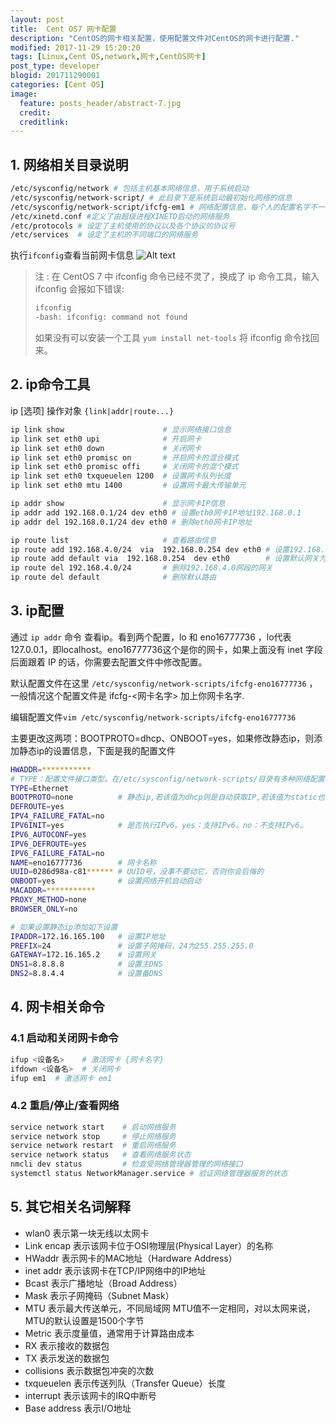 ```yaml
---
layout: post
title:  Cent OS7 网卡配置
description: "CentOS的网卡相关配置，使用配置文件对CentOS的网卡进行配置."
modified: 2017-11-29 15:20:20
tags: [Linux,Cent OS,network,网卡,CentOS网卡]
post_type: developer
blogid: 201711290001
categories: [Cent OS]
image:
  feature: posts_header/abstract-7.jpg
  credit:
  creditlink:
---
```


## 1. 网络相关目录说明

```bash
/etc/sysconfig/network # 包括主机基本网络信息，用于系统启动
/etc/sysconfig/network-script/ # 此目录下是系统启动最初始化网络的信息
/etc/sysconfig/network-script/ifcfg-em1 # 网络配置信息，每个人的配置名字不一样通过命令查看
/etc/xinetd.conf #定义了由超级进程XINETD启动的网络服务
/etc/protocols # 设定了主机使用的协议以及各个协议的协议号
/etc/services  # 设定了主机的不同端口的网络服务
```

执行`ifconfig`查看当前网卡信息
![Alt text](http://image.lingfeng.me/images/content/centos_network_2017-11-29_00001.jpg)

> 注 : 在 CentOS 7 中 ifconfig 命令已经不灵了，换成了 ip 命令工具，输入 ifconfig 会报如下错误:
>
> ```bash
> ifconfig
> -bash: ifconfig: command not found
> ```
>
> 如果没有可以安装一个工具 `yum install net-tools` 将 ifconfig 命令找回来。

## 2. ip命令工具

ip [选项] 操作对象 `{link|addr|route...}`

```bash
ip link show                      # 显示网络接口信息
ip link set eth0 upi              # 开启网卡
ip link set eth0 down             # 关闭网卡
ip link set eth0 promisc on       # 开启网卡的混合模式
ip link set eth0 promisc offi     # 关闭网卡的混个模式
ip link set eth0 txqueuelen 1200  # 设置网卡队列长度
ip link set eth0 mtu 1400         # 设置网卡最大传输单元

ip addr show                      # 显示网卡IP信息
ip addr add 192.168.0.1/24 dev eth0 # 设置eth0网卡IP地址192.168.0.1
ip addr del 192.168.0.1/24 dev eth0 # 删除eth0网卡IP地址

ip route list                     # 查看路由信息
ip route add 192.168.4.0/24  via  192.168.0.254 dev eth0 # 设置192.168.4.0网段的网关为192.168.0.254,数据走eth0接口
ip route add default via  192.168.0.254  dev eth0        # 设置默认网关为192.168.0.254
ip route del 192.168.4.0/24       # 删除192.168.4.0网段的网关
ip route del default              # 删除默认路由
```

## 3. ip配置

通过 `ip addr` 命令 查看ip。看到两个配置，lo 和 eno16777736 ，lo代表127.0.0.1，即localhost。eno16777736这个是你的网卡，如果上面没有 inet 字段后面跟着 IP 的话，你需要去配置文件中修改配置。

默认配置文件在这里 `/etc/sysconfig/network-scripts/ifcfg-eno16777736` ，一般情况这个配置文件是 ifcfg-<网卡名字> 加上你网卡名字.

编辑配置文件`vim /etc/sysconfig/network-scripts/ifcfg-eno16777736`

主要更改这两项：BOOTPROTO=dhcp、ONBOOT=yes，如果修改静态ip，则添加静态ip的设置信息，下面是我的配置文件

```bash
HWADDR=***********
# TYPE：配置文件接口类型。在/etc/sysconfig/network-scripts/目录有多种网络配置文件，有Ethernet 、IPsec等类型，网络接口类型为Ethernet。
TYPE=Ethernet
BOOTPROTO=none          # 静态ip,若该值为dhcp则是自动获取IP,若该值为static也表示静态ip地址
DEFROUTE=yes
IPV4_FAILURE_FATAL=no
IPV6INIT=yes            # 是否执行IPv6。yes：支持IPv6。no：不支持IPv6。
IPV6_AUTOCONF=yes
IPV6_DEFROUTE=yes
IPV6_FAILURE_FATAL=no
NAME=eno16777736        # 网卡名称
UUID=0286d98a-c81****** # UUID号，没事不要动它，否则你会后悔的
ONBOOT=yes              # 设置网络开机自动启动
MACADDR=***********
PROXY_METHOD=none
BROWSER_ONLY=no

# 如果设置静态ip添加如下设置
IPADDR=172.16.165.100   # 设置IP地址
PREFIX=24               # 设置子网掩码，24为255.255.255.0
GATEWAY=172.16.165.2    # 设置网关
DNS1=8.8.8.8            # 设置主DNS
DNS2=8.8.4.4            # 设置备DNS
```

## 4. 网卡相关命令

### 4.1 启动和关闭网卡命令

```bash
ifup <设备名>    # 激活网卡 {网卡名字}
ifdown <设备名>  # 关闭网卡
ifup em1  # 激活网卡 em1
```

### 4.2 重启/停止/查看网络

```bash
service network start    # 启动网络服务
service network stop     # 停止网络服务
service network restart  # 重启网络服务
service network status   # 查看网络服务状态
nmcli dev status         # 检查受网络管理器管理的网络接口
systemctl status NetworkManager.service # 验证网络管理器服务的状态
```

## 5. 其它相关名词解释

- wlan0 表示第一块无线以太网卡
- Link encap 表示该网卡位于OSI物理层(Physical Layer）的名称
- HWaddr 表示网卡的MAC地址（Hardware Address）
- inet addr 表示该网卡在TCP/IP网络中的IP地址
- Bcast 表示广播地址（Broad Address）
- Mask 表示子网掩码（Subnet Mask）
- MTU 表示最大传送单元，不同局域网 MTU值不一定相同，对以太网来说，MTU的默认设置是1500个字节
- Metric 表示度量值，通常用于计算路由成本
- RX 表示接收的数据包
- TX 表示发送的数据包
- collisions 表示数据包冲突的次数
- txqueuelen 表示传送列队（Transfer Queue）长度
- interrupt 表示该网卡的IRQ中断号
- Base address 表示I/O地址
